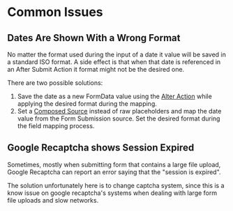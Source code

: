 # Common Issues

## Dates Are Shown With a Wrong Format

No matter the format used during the input of a date it value will be saved in a standard ISO format. A side effect is that when that date is referenced in an After Submit Action it format might not be the desired one.

There are two possible solutions:

1. Save the date as a new FormData value using the [Alter Action](./actions#alter) while applying the desired format during the mapping.
2. Set a [Composed Source](/essentials-for-yootheme-pro/addons/dynamic/composed-sources) instead of raw placeholders and map the date value from the Form Submission source. Set the desired format during the field mapping process.

## Google Recaptcha shows Session Expired

Sometimes, mostly when submitting form that contains a large file upload, Google Recaptcha can report an error saying that the "session is expired".

The solution unfortunately here is to change captcha system, since this is a know issue on google recaptcha's systems when dealing with large form file uploads and slow networks.
